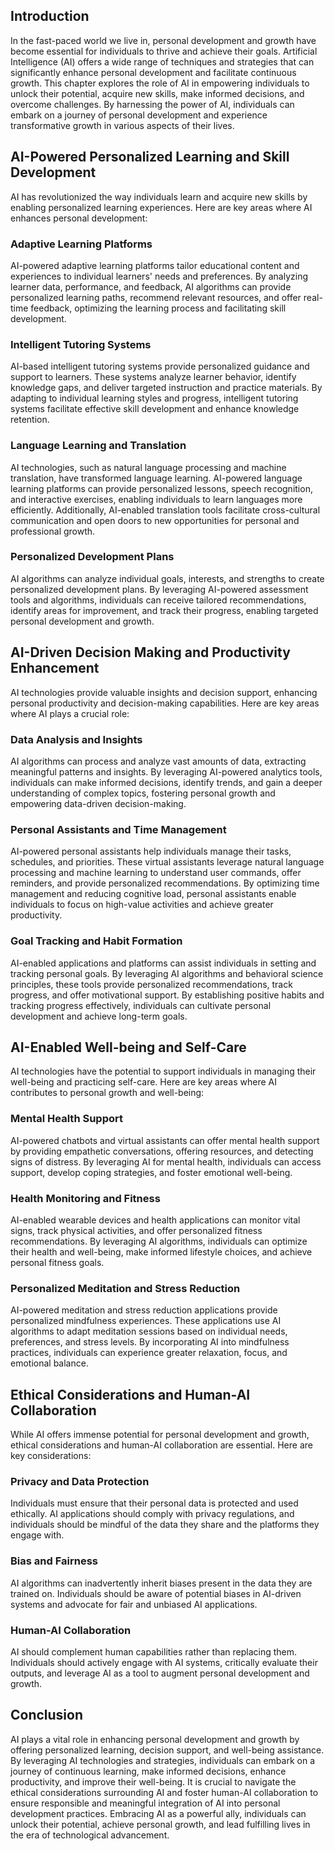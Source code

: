 
## Introduction

In the fast-paced world we live in, personal development and growth have become essential for individuals to thrive and achieve their goals. Artificial Intelligence (AI) offers a wide range of techniques and strategies that can significantly enhance personal development and facilitate continuous growth. This chapter explores the role of AI in empowering individuals to unlock their potential, acquire new skills, make informed decisions, and overcome challenges. By harnessing the power of AI, individuals can embark on a journey of personal development and experience transformative growth in various aspects of their lives.

## AI-Powered Personalized Learning and Skill Development

AI has revolutionized the way individuals learn and acquire new skills by enabling personalized learning experiences. Here are key areas where AI enhances personal development:

### Adaptive Learning Platforms

AI-powered adaptive learning platforms tailor educational content and experiences to individual learners' needs and preferences. By analyzing learner data, performance, and feedback, AI algorithms can provide personalized learning paths, recommend relevant resources, and offer real-time feedback, optimizing the learning process and facilitating skill development.

### Intelligent Tutoring Systems

AI-based intelligent tutoring systems provide personalized guidance and support to learners. These systems analyze learner behavior, identify knowledge gaps, and deliver targeted instruction and practice materials. By adapting to individual learning styles and progress, intelligent tutoring systems facilitate effective skill development and enhance knowledge retention.

### Language Learning and Translation

AI technologies, such as natural language processing and machine translation, have transformed language learning. AI-powered language learning platforms can provide personalized lessons, speech recognition, and interactive exercises, enabling individuals to learn languages more efficiently. Additionally, AI-enabled translation tools facilitate cross-cultural communication and open doors to new opportunities for personal and professional growth.

### Personalized Development Plans

AI algorithms can analyze individual goals, interests, and strengths to create personalized development plans. By leveraging AI-powered assessment tools and algorithms, individuals can receive tailored recommendations, identify areas for improvement, and track their progress, enabling targeted personal development and growth.

## AI-Driven Decision Making and Productivity Enhancement

AI technologies provide valuable insights and decision support, enhancing personal productivity and decision-making capabilities. Here are key areas where AI plays a crucial role:

### Data Analysis and Insights

AI algorithms can process and analyze vast amounts of data, extracting meaningful patterns and insights. By leveraging AI-powered analytics tools, individuals can make informed decisions, identify trends, and gain a deeper understanding of complex topics, fostering personal growth and empowering data-driven decision-making.

### Personal Assistants and Time Management

AI-powered personal assistants help individuals manage their tasks, schedules, and priorities. These virtual assistants leverage natural language processing and machine learning to understand user commands, offer reminders, and provide personalized recommendations. By optimizing time management and reducing cognitive load, personal assistants enable individuals to focus on high-value activities and achieve greater productivity.

### Goal Tracking and Habit Formation

AI-enabled applications and platforms can assist individuals in setting and tracking personal goals. By leveraging AI algorithms and behavioral science principles, these tools provide personalized recommendations, track progress, and offer motivational support. By establishing positive habits and tracking progress effectively, individuals can cultivate personal development and achieve long-term goals.

## AI-Enabled Well-being and Self-Care

AI technologies have the potential to support individuals in managing their well-being and practicing self-care. Here are key areas where AI contributes to personal growth and well-being:

### Mental Health Support

AI-powered chatbots and virtual assistants can offer mental health support by providing empathetic conversations, offering resources, and detecting signs of distress. By leveraging AI for mental health, individuals can access support, develop coping strategies, and foster emotional well-being.

### Health Monitoring and Fitness

AI-enabled wearable devices and health applications can monitor vital signs, track physical activities, and offer personalized fitness recommendations. By leveraging AI algorithms, individuals can optimize their health and well-being, make informed lifestyle choices, and achieve personal fitness goals.

### Personalized Meditation and Stress Reduction

AI-powered meditation and stress reduction applications provide personalized mindfulness experiences. These applications use AI algorithms to adapt meditation sessions based on individual needs, preferences, and stress levels. By incorporating AI into mindfulness practices, individuals can experience greater relaxation, focus, and emotional balance.

## Ethical Considerations and Human-AI Collaboration

While AI offers immense potential for personal development and growth, ethical considerations and human-AI collaboration are essential. Here are key considerations:

### Privacy and Data Protection

Individuals must ensure that their personal data is protected and used ethically. AI applications should comply with privacy regulations, and individuals should be mindful of the data they share and the platforms they engage with.

### Bias and Fairness

AI algorithms can inadvertently inherit biases present in the data they are trained on. Individuals should be aware of potential biases in AI-driven systems and advocate for fair and unbiased AI applications.

### Human-AI Collaboration

AI should complement human capabilities rather than replacing them. Individuals should actively engage with AI systems, critically evaluate their outputs, and leverage AI as a tool to augment personal development and growth.

## Conclusion

AI plays a vital role in enhancing personal development and growth by offering personalized learning, decision support, and well-being assistance. By leveraging AI technologies and strategies, individuals can embark on a journey of continuous learning, make informed decisions, enhance productivity, and improve their well-being. It is crucial to navigate the ethical considerations surrounding AI and foster human-AI collaboration to ensure responsible and meaningful integration of AI into personal development practices. Embracing AI as a powerful ally, individuals can unlock their potential, achieve personal growth, and lead fulfilling lives in the era of technological advancement.

